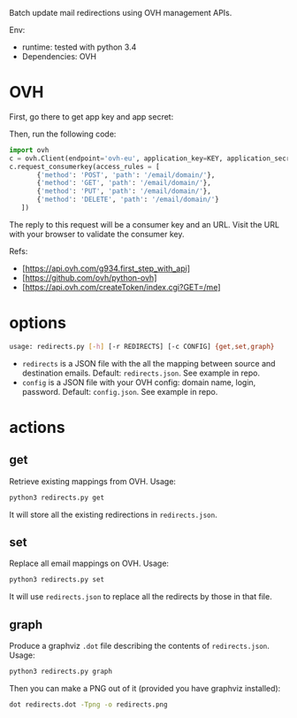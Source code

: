 Batch update mail redirections using OVH management APIs.

Env:

* runtime: tested with python 3.4
* Dependencies: OVH


# OVH

First, go there to get app key and app secret:

Then, run the following code:
```python
import ovh
c = ovh.Client(endpoint='ovh-eu', application_key=KEY, application_secret=SECRET)
c.request_consumerkey(access_rules = [
       {'method': 'POST', 'path': '/email/domain/'},
       {'method': 'GET', 'path': '/email/domain/'},
       {'method': 'PUT', 'path': '/email/domain/'},
       {'method': 'DELETE', 'path': '/email/domain/'}
   ])
```

The reply to this request will be a consumer key and an URL. Visit the URL with your browser to validate the consumer key.

Refs:

* [https://api.ovh.com/g934.first_step_with_api]
* [https://github.com/ovh/python-ovh]
* [https://api.ovh.com/createToken/index.cgi?GET=/me]


# options

```bash
usage: redirects.py [-h] [-r REDIRECTS] [-c CONFIG] {get,set,graph}
```

* `redirects` is a JSON file with the all the mapping between source and destination emails. Default: `redirects.json`. See example in repo.
* `config` is a JSON file with your OVH config: domain name, login, password.  Default: `config.json`. See example in repo.

# actions

## get

Retrieve existing mappings from OVH. Usage:

```bash
python3 redirects.py get
```

It will store all the existing redirections in `redirects.json`.

## set

Replace all email mappings on OVH. Usage:

```bash
python3 redirects.py set
```

It will use `redirects.json` to replace all the redirects by those in that file.


## graph

Produce a graphviz `.dot` file describing the contents of  `redirects.json`. Usage:

```bash
python3 redirects.py graph
```

Then you can make a PNG out of it (provided you have graphviz installed):

```bash
dot redirects.dot -Tpng -o redirects.png
```
